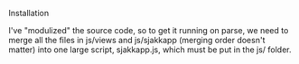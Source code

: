 Installation

I've "modulized" the source code, so to get it running on parse, we need to merge all the files
in js/views and js/sjakkapp (merging order doesn't matter) into one large script, sjakkapp.js,
which must be put in the js/ folder.
